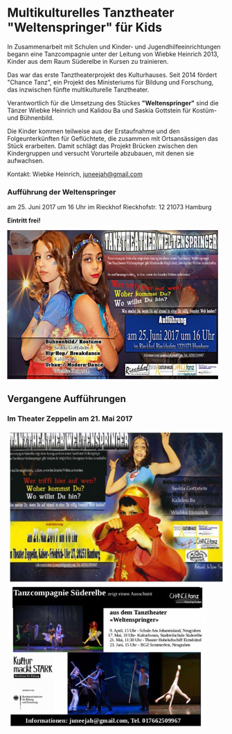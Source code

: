 # Multikulturelles Tanztheater "Weltenspringer" für Kids

In Zusammenarbeit mit Schulen und Kinder- und Jugendhilfeeinrichtungen
begann eine Tanzcompagnie unter der Leitung von Wiebke Heinrich 2013,
Kinder aus dem Raum Süderelbe in Kursen zu trainieren.

Das war das erste Tanztheaterprojekt des Kulturhauses. Seit 2014 fördert
"Chance Tanz", ein Projekt des Ministeriums für Bildung und Forschung,
das inzwischen fünfte multikulturelle Tanztheater.

Verantwortlich für die Umsetzung des Stückes **"Weltenspringer"** sind
die Tänzer Wiebke Heinrich und Kalidou Ba und Saskia Gottstein für
Kostüm- und Bühnenbild.

Die Kinder kommen teilweise aus der Erstaufnahme und den
Folgeunterkünften für Geflüchtete, die zusammen mit Ortsansässigen das
Stück erarbeiten. Damit schlägt das Projekt Brücken zwischen den
Kindergruppen und versucht Vorurteile abzubauen, mit denen sie
aufwachsen.

Kontakt: Wiebke Heinrich, <juneejah@gmail.com>

### Aufführung der Weltenspringer

am 25. Juni 2017 um 16 Uhr 
im Rieckhof 
Rieckhofstr. 12 
21073 Hamburg

**Eintritt frei!**

![](/img/wsb_487x345_Flyer_250617.jpg)

## Vergangene Aufführungen

### Im Theater Zeppelin am 21. Mai 2017

![](/img/wsb_526x369_TheaterZeppelin_web.jpg)
![](/img/wsb_458x328_Fleyr_web.jpg)

